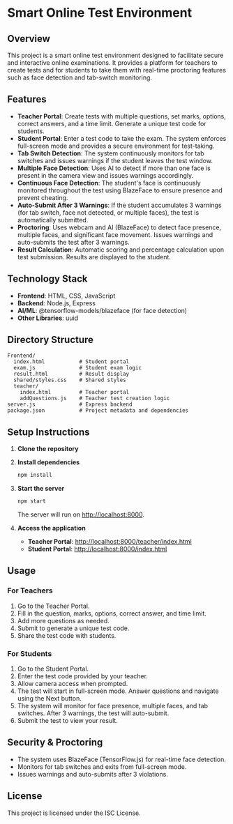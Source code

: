 # Smart Online Test Environment

## Overview

This project is a smart online test environment designed to facilitate secure and interactive online examinations. It provides a platform for teachers to create tests and for students to take them with real-time proctoring features such as face detection and tab-switch monitoring.

## Features

- **Teacher Portal**: Create tests with multiple questions, set marks, options, correct answers, and a time limit. Generate a unique test code for students.
- **Student Portal**: Enter a test code to take the exam. The system enforces full-screen mode and provides a secure environment for test-taking.
- **Tab Switch Detection**: The system continuously monitors for tab switches and issues warnings if the student leaves the test window.
- **Multiple Face Detection**: Uses AI to detect if more than one face is present in the camera view and issues warnings accordingly.
- **Continuous Face Detection**: The student's face is continuously monitored throughout the test using BlazeFace to ensure presence and prevent cheating.
- **Auto-Submit After 3 Warnings**: If the student accumulates 3 warnings (for tab switch, face not detected, or multiple faces), the test is automatically submitted.
- **Proctoring**: Uses webcam and AI (BlazeFace) to detect face presence, multiple faces, and significant face movement. Issues warnings and auto-submits the test after 3 warnings.
- **Result Calculation**: Automatic scoring and percentage calculation upon test submission. Results are displayed to the student.

## Technology Stack

- **Frontend**: HTML, CSS, JavaScript
- **Backend**: Node.js, Express
- **AI/ML**: @tensorflow-models/blazeface (for face detection)
- **Other Libraries**: uuid

## Directory Structure

```
Frontend/
  index.html           # Student portal
  exam.js              # Student exam logic
  result.html          # Result display
  shared/styles.css    # Shared styles
  teacher/
    index.html         # Teacher portal
    addQuestions.js    # Teacher test creation logic
server.js              # Express backend
package.json           # Project metadata and dependencies
```

## Setup Instructions

1. **Clone the repository**

2. **Install dependencies**

   ```bash
   npm install
   ```

3. **Start the server**

   ```bash
   npm start
   ```
   The server will run on [http://localhost:8000](http://localhost:8000).

4. **Access the application**
   - **Teacher Portal**: [http://localhost:8000/teacher/index.html](http://localhost:8000/teacher/index.html)
   - **Student Portal**: [http://localhost:8000/index.html](http://localhost:8000/index.html)

## Usage

### For Teachers
1. Go to the Teacher Portal.
2. Fill in the question, marks, options, correct answer, and time limit.
3. Add more questions as needed.
4. Submit to generate a unique test code.
5. Share the test code with students.

### For Students
1. Go to the Student Portal.
2. Enter the test code provided by your teacher.
3. Allow camera access when prompted.
4. The test will start in full-screen mode. Answer questions and navigate using the Next button.
5. The system will monitor for face presence, multiple faces, and tab switches. After 3 warnings, the test will auto-submit.
6. Submit the test to view your result.

## Security & Proctoring
- The system uses BlazeFace (TensorFlow.js) for real-time face detection.
- Monitors for tab switches and exits from full-screen mode.
- Issues warnings and auto-submits after 3 violations.

## License

This project is licensed under the ISC License. 
